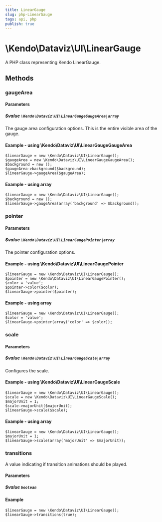 ```yaml
---
title: LinearGauge
slug: php-LinearGauge
tags: api, php
publish: true
---
```


# \Kendo\Dataviz\UI\LinearGauge

A PHP class representing Kendo LinearGauge.


## Methods

### gaugeArea

#### Parameters

##### $value `\Kendo\Dataviz\UI\LinearGaugeGaugeArea|array`

The gauge area configuration options.
This is the entire visible area of the gauge.


#### Example - using \Kendo\Dataviz\UI\LinearGaugeGaugeArea

    $linearGauge = new \Kendo\Dataviz\UI\LinearGauge();
    $gaugeArea = new \Kendo\Dataviz\UI\LinearGaugeGaugeArea();
    $background = new ();
    $gaugeArea->background($background);
    $linearGauge->gaugeArea($gaugeArea);

#### Example - using array

    $linearGauge = new \Kendo\Dataviz\UI\LinearGauge();
    $background = new ();
    $linearGauge->gaugeArea(array('background' => $background));

### pointer

#### Parameters

##### $value `\Kendo\Dataviz\UI\LinearGaugePointer|array`

The pointer configuration options.


#### Example - using \Kendo\Dataviz\UI\LinearGaugePointer

    $linearGauge = new \Kendo\Dataviz\UI\LinearGauge();
    $pointer = new \Kendo\Dataviz\UI\LinearGaugePointer();
    $color = 'value';
    $pointer->color($color);
    $linearGauge->pointer($pointer);

#### Example - using array

    $linearGauge = new \Kendo\Dataviz\UI\LinearGauge();
    $color = 'value';
    $linearGauge->pointer(array('color' => $color));

### scale

#### Parameters

##### $value `\Kendo\Dataviz\UI\LinearGaugeScale|array`

Configures the scale.


#### Example - using \Kendo\Dataviz\UI\LinearGaugeScale

    $linearGauge = new \Kendo\Dataviz\UI\LinearGauge();
    $scale = new \Kendo\Dataviz\UI\LinearGaugeScale();
    $majorUnit = 1;
    $scale->majorUnit($majorUnit);
    $linearGauge->scale($scale);

#### Example - using array

    $linearGauge = new \Kendo\Dataviz\UI\LinearGauge();
    $majorUnit = 1;
    $linearGauge->scale(array('majorUnit' => $majorUnit));

### transitions
A value indicating if transition animations should be played.
#### Parameters

##### $value `boolean`



#### Example 
    $linearGauge = new \Kendo\Dataviz\UI\LinearGauge();
    $linearGauge->transitions(true);


